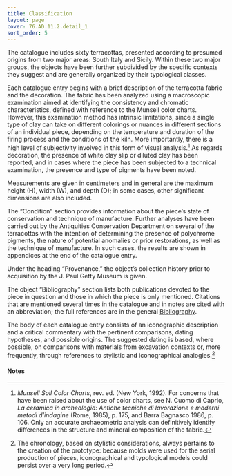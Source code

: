 ```yaml
---
title: Classification
layout: page
cover: 76.AD.11.2.detail_1
sort_order: 5
---
```


The catalogue includes sixty terracottas, presented according to
presumed origins from two major areas: South Italy and Sicily. Within
these two major groups, the objects have been further subdivided by the
specific contexts they suggest and are generally organized by their
typological classes.

Each catalogue entry begins with a brief description of the terracotta
fabric and the decoration. The fabric has been analyzed using a
macroscopic examination aimed at identifying the consistency and
chromatic characteristics, defined with reference to the Munsell color
charts. However, this examination method has intrinsic limitations,
since a single type of clay can take on different colorings or nuances
in different sections of an individual piece, depending on the
temperature and duration of the firing process and the conditions of the
kiln. More importantly, there is a high level of subjectivity involved
in this form of visual analysis.[^1] As regards decoration, the presence
of white clay slip or diluted clay has been reported, and in cases where
the piece has been subjected to a technical examination, the presence
and type of pigments have been noted.

Measurements are given in centimeters and in general are the maximum
height (H), width (W), and depth (D); in some cases, other significant
dimensions are also included.

The “Condition” section provides information about the piece’s state of
conservation and technique of manufacture. Further analyses have been
carried out by the Antiquities Conservation Department on several of the
terracottas with the intention of determining the presence of polychrome
pigments, the nature of potential anomalies or prior restorations, as
well as the technique of manufacture. In such cases, the results are
shown in appendices at the end of the catalogue entry.

Under the heading “Provenance,” the object’s collection history prior to
acquisition by the J. Paul Getty Museum is given.

The object “Bibliography” section lists both publications devoted to the
piece in question and those in which the piece is only mentioned.
Citations that are mentioned several times in the catalogue and in notes
are cited with an abbreviation; the full references are in the general
[Bibliography](../bibliography/).

The body of each catalogue entry consists of an iconographic description
and a critical commentary with the pertinent comparisons, dating
hypotheses, and possible origins. The suggested dating is based, where
possible, on comparisons with materials from excavation contexts or,
more frequently, through references to stylistic and iconographical
analogies.[^2]

#### Notes

[^1]: *Munsell Soil Color Charts*, rev. ed. (New York, 1992). For
    concerns that have been raised about the use of color charts, see N.
    Cuomo di Caprio, *La ceramica in archeologia: Antiche tecniche di
    lavorazione e moderni metodi d’indagine* (Rome, 1985), p. 175, and
    <span class="smcaps">Barra Bagnasco 1986</span>, p. 106. Only an accurate archaeometric analysis can
    definitively identify differences in the structure and mineral
    composition of the fabric.

[^2]: The chronology, based on stylistic considerations, always pertains
    to the creation of the prototype: because molds were used for the
    serial production of pieces, iconographical and typological models
    could persist over a very long period.

